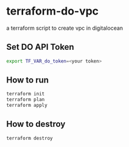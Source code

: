 # terraform-do-vpc
a terraform script to create vpc in digitalocean

## Set DO API Token

```bash
export TF_VAR_do_token=<your token>
```

## How to run

```bash
terraform init
terraform plan
terraform apply
```

## How to destroy

```bash
terraform destroy
```
